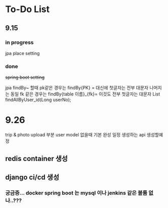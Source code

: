 # To-Do List
## 9.15
### in progress
jpa place setting


### done
~~spring boot setting~~


jpa findBy~ 할때
pk같은 경우는
findBy{PK} = 대신에 첫글자는 전부 대문자 나머지는 동일
fk 같은 경우는
findBy{table 이름}_{fk}= 이것도 전부 첫글자는 대문자
List<Trip> findAllByUser_id(Long userNo);

# 9.26
trip & photo upload 부분 user model 없을때 기본 완성
일정 생성하는 api 생성할예정
## redis container 생성
## django ci/cd 생성
### 궁금증... docker spring boot 는 mysql 이나 jenkins 같은 볼륨 없나..???

